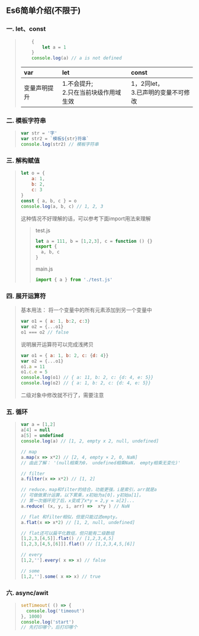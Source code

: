 ## Es6简单介绍(不限于)

### 一. let、const
> ```js
>     {
>         let a = 1
>     }
>     console.log(a) // a is not defined
> ```
> |var|let|const|
> |:--|:--|:--|
> |变量声明提升|1.不会提升;<br>2.只在当前块级作用域生效|1，2同let，<br>3.已声明的变量不可修改|

### 二. 模板字符串
> ```js
> var str = '字'
> var str2 = `模板${str}符串`
> console.log(str2) // 模板字符串
> ```

### 三. 解构赋值
> ```js
> let o = {
>     a: 1,
>     b: 2,
>     c: 3
> }
> const { a, b, c } = o
> console.log(a, b, c) // 1, 2, 3
> ```
> 这种情况不好理解的话，可以参考下面import用法来理解
>> 
>> test.js
>> ```js
>> let a = 111, b = [1,2,3], c = function () {}
>> export {
>>   a, b, c
>> }
>> ```
>> main.js
>> ```js
>> import { a } from './test.js'
>> ```

### 四. 展开运算符
> 基本用法： 将一个变量中的所有元素添加到另一个变量中
> ```js
> var o1 = { a: 1, b:2, c:3}
> var o2 = {...o1}
> o1 === o2 // false
> ```
> 说明展开运算符可以完成浅拷贝
> ```js
> var o1 = { a: 1, b: 2, c: {d: 4}}
> var o2 = {...o1}
> o1.a = 11
> o1.c.e = 5
> console.log(o1) // { a: 11, b: 2, c: {d: 4, e: 5}}
> console.log(o2) // { a: 1, b: 2, c: {d: 4, e: 5}}
> ```
> 二级对象中修改就不行了，需要注意

### 五. 循环
> ```js
> var a = [1,2]
> a[4] = null
> a[5] = undefined
> console.log(a) // [1, 2, empty x 2, null, undefined]
> 
> // map
> a.map(x => x*2) // [2, 4, empty × 2, 0, NaN]
> // 由此了解： '(null相乘为0， undefined相乘NaN， empty相乘无变化)'
> 
> // filter
> a.filter(x => x*2) // [1, 2]
> 
> // reduce，map和filter的结合，功能更强，i是索引，arr就是a
> // 可做做累计运算，以下累乘，x初始为a[0]，y初始a[1]。
> // 第一次循环完了后，x变成了x*y = 2,y = a[2]...
> a.reduce( (x, y, i, arr) =>  x*y ) // NaN 
> 
> // flat 和filter相似，但是只能过滤empty。
> a.flat(x => x*2) // [1, 2, null, undefined]
> 
> // flat还可以扁平化数组，但只能有二级数组
> [1,2,3,[4,5]].flat() // [1,2,3,4,5]
> [1,2,3,[4,5,[6]]].flat() // [1,2,3,4,5,[6]]
> 
> // every
> [1,2,''].every( x => x) // false
> 
> // some
> [1,2,''].some( x => x) // true
> ```

### 六. async/awit
> ```js
> setTimeout( () => {
>   console.log('timeout') 
> }, 1000)
> console.log('start')
> // 先打印哪个，后打印哪个
> ```

<!-- <van-collapse v-model="2">
    <van-collapse-item title="标题1" name="1">内容</van-collapse-item>
</van-collapse> -->